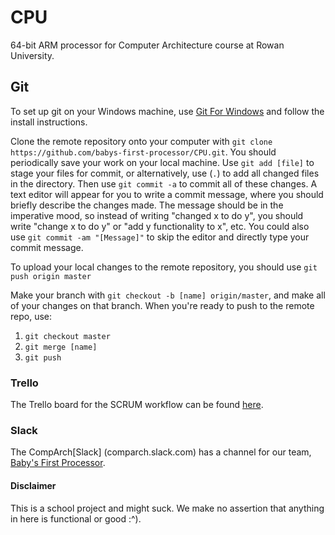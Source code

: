 # CPU
64-bit ARM processor for Computer Architecture course at Rowan University.
## Git
To set up git on your Windows machine, use [Git For Windows](https://git-scm.com/download/win) and follow the install instructions. 

Clone the remote repository onto your computer with `git clone https://github.com/babys-first-processor/CPU.git`. 
You should periodically save your work on your local machine. Use `git add [file]` to stage your files for commit, or alternatively, use (`.`) to add all changed files in the directory. Then use `git commit -a` to commit all of these changes. A text editor will appear for you to write a commit message, where you should briefly describe the changes made. The message should be in the imperative mood, so instead of writing "changed x to do y", you should write "change x to do y" or "add y functionality to x", etc. You could also use `git commit -am "[Message]"` to skip the editor and directly type your commit message.

To upload your local changes to the remote repository, you should use `git push origin master` 

Make your branch with `git checkout -b [name] origin/master`, and make all of your changes on that branch. When you're ready to push to the remote repo, use:
1. `git checkout master`
2. `git merge [name]`
3. `git push`
### Trello
The Trello board for the SCRUM workflow can be found [here](https://trello.com/b/3fFOV1tK/2-babys-first-processor).
### Slack
The CompArch[Slack] (comparch.slack.com) has a channel for our team, [Baby's First Processor](https://comparch.slack.com/messages/CFMH6JU8H/).
#### Disclaimer
This is a school project and might suck. We make no assertion that anything in here is functional or good :^).
